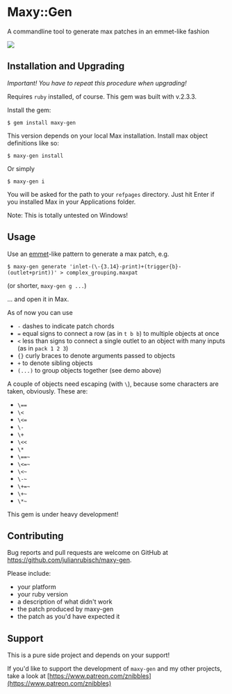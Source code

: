 # Maxy::Gen

A commandline tool to generate max patches in an emmet-like fashion

![](https://s3.eu-central-1.amazonaws.com/maxy-gen/maxygen-demo-v0.3.0.gif)

## Installation and Upgrading

_Important! You have to repeat this procedure when upgrading!_

Requires `ruby` installed, of course. This gem was built with v.2.3.3.

Install the gem:

    $ gem install maxy-gen       
    
This version depends on your local Max installation. Install max object definitions like so:

    $ maxy-gen install
    
Or simply

    $ maxy-gen i
    
You will be asked for the path to your `refpages` directory. Just hit Enter if you installed Max in your Applications folder.

Note: This is totally untested on Windows!    

## Usage

Use an [emmet](https://emmet.io/)-like pattern to generate a max patch, e.g.

    $ maxy-gen generate 'inlet-(\-{3.14}-print)+(trigger{b}-(outlet+print))' > complex_grouping.maxpat
    
(or shorter, `maxy-gen g ...`)
        
... and open it in Max. 

As of now you can use 

- `-` dashes to indicate patch chords 
- `=` equal signs to connect a row (as in `t b b`) to multiple objects at once
- `<` less than signs to connect a single outlet to an object with many inputs (as in `pack 1 2 3`)
- `{}` curly braces to denote arguments passed to objects
- `+` to denote sibling objects
- `(...)` to group objects together (see demo above)

A couple of objects need escaping (with `\`), because some characters are taken, obviously. These are:

- `\==`
- `\<`
- `\<=`
- `\-`
- `\+`
- `\<<`
- `\*`
- `\==~`
- `\<=~`
- `\<~`
- `\-~`
- `\+=~`
- `\+~`
- `\*~`

     

This gem is under heavy development!

## Contributing

Bug reports and pull requests are welcome on GitHub at https://github.com/julianrubisch/maxy-gen.

Please include:
- your platform
- your ruby version
- a description of what didn't work
- the patch produced by maxy-gen
- the patch as you'd have expected it

## Support
This is a pure side project and depends on your support!

If you'd like to support the development of `maxy-gen` and my other projects, take a look at [https://www.patreon.com/znibbles](https://www.patreon.com/znibbles)
